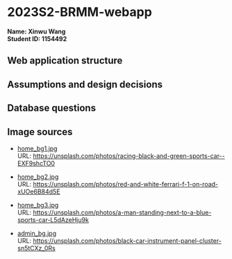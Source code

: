 # 2023S2-BRMM-webapp

**Name: Xinwu Wang**  
**Student ID: 1154492**

## Web application structure

## Assumptions and design decisions

## Database questions

## Image sources

- [home_bg1.jpg](https://unsplash.com/photos/racing-black-and-green-sports-car--EXF9shcTO0)  
  URL: https://unsplash.com/photos/racing-black-and-green-sports-car--EXF9shcTO0

- [home_bg2.jpg](https://unsplash.com/photos/red-and-white-ferrari-f-1-on-road-xUOe6B84d5E)  
  URL: https://unsplash.com/photos/red-and-white-ferrari-f-1-on-road-xUOe6B84d5E

- [home_bg3.jpg](https://unsplash.com/photos/a-man-standing-next-to-a-blue-sports-car-L5dAzeHju9k)  
  URL: https://unsplash.com/photos/a-man-standing-next-to-a-blue-sports-car-L5dAzeHju9k

- [admin_bg.jpg](https://unsplash.com/photos/black-car-instrument-panel-cluster-sn5tCXz_0Rs)  
  URL: https://unsplash.com/photos/black-car-instrument-panel-cluster-sn5tCXz_0Rs
